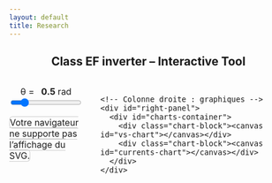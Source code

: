 ```yaml
---
layout: default
title: Research
---
```


<h2 style="text-align: center;">Class EF inverter – Interactive Tool</h2>

<div class="interactive-body">
  <style>
    .interactive-body { font-size: 1rem; margin-top: 2rem; }
    .interactive-body .container { display: flex; gap: 2rem; align-items: flex-start; }

    #left-panel, #right-panel { display: flex; flex-direction: column; gap: 1rem; }
    #left-panel { width: 40%; }
    #right-panel { width: 60%; }

    #left-panel object { width: 100%; height: auto; border: 1px solid #ccc; border-radius: 6px; }

    #charts-container { display: flex; flex-direction: column; height: 400px; gap: 1rem; }
    #charts-container .chart-block { flex: 1; }
    #charts-container canvas { width: 100% !important; height: 100% !important; }

    /* Curseur theta */
    #theta-container { margin-bottom: 1rem; text-align: center; }
    #theta-value { font-weight: bold; margin-left: 0.5rem; }
  </style>

  <div class="container">
    <!-- Colonne gauche : slider + SVG -->
    <div id="left-panel">
      <div id="theta-container">
        <label for="theta-slider">θ = <span id="theta-value">0.5</span> rad</label><br>
        <input type="range" id="theta-slider" min="0.01" max="3.14" step="0.01" value="0.5">
      </div>
      <object type="image/svg+xml" data="/assets/img/sec_circuit.svg">
        Votre navigateur ne supporte pas l’affichage du SVG.
      </object>
    </div>

    <!-- Colonne droite : graphiques -->
    <div id="right-panel">
      <div id="charts-container">
        <div class="chart-block"><canvas id="vs-chart"></canvas></div>
        <div class="chart-block"><canvas id="currents-chart"></canvas></div>
      </div>
    </div>
  </div>
</div>

<script src="https://cdn.jsdelivr.net/npm/chart.js"></script>
<script>
const PI = Math.PI;
let charts = {};

function plotCharts(theta) {
  const N = 1000;
  const data = {
    vs1: [], vs2: [],
    ie1: [], ie2: [],
    is1: [], is2: [],
    ic1: [], ic2: []
  };

  const i = 2 / (1 - Math.cos(theta));

  for (let k = 0; k <= N; k++) {
    const wt = (k / N) * 4 * PI;
    const wtMod = wt % (2 * PI);
    const sinTerm = Math.sin(wt);

    // vs1 
    let vs1Val = 0;
    if (wtMod > PI - theta && wtMod <= PI) {
      vs1Val = -i * (Math.cos(theta) + Math.cos(wtMod));
    } else if (wtMod > PI && wtMod <= 2 * PI - theta) {
      vs1Val = 2;
    } else if (wtMod > 2 * PI - theta) {
      vs1Val = 2 + i * (Math.cos(theta) - Math.cos(wtMod));
    }
    data.vs1.push({x: wt, y: 0.98 * vs1Val});

    // vs2 
    let vs2Val = 0;
    if (wtMod > 0 && wtMod <= PI - theta) {
      vs2Val = i * (Math.cos(theta) - Math.cos(wtMod));
    } else if (wtMod > PI && wtMod < 2 * PI - theta) {
      vs2Val = 2 - i * (Math.cos(wtMod) + Math.cos(theta));
    } else if (wtMod > 2 * PI-theta) {
      vs2Val = 2;
    }
    data.vs2.push({x: wt, y: 0.98 * vs2Val}); // tu peux changer la forme d’onde

    // Courants
    const ie1Val = (wtMod <= PI - theta || (wtMod > PI && wtMod <= 2*PI - theta)) ? sinTerm * (wtMod <= PI - theta ? 1 : -1) : 0;
    const ic1Val = (wtMod > PI - theta && wtMod <= PI || wtMod > 2*PI - theta) ? sinTerm : 0;
    const is1Val = (wtMod <= PI - theta) ? 0.98 * 2 * sinTerm : 0;
    const ie2Val = (wtMod <= PI - theta || (wtMod > PI && wtMod <= 2*PI - theta)) ? sinTerm * (wtMod <= PI - theta ? 1 : -1) : 0;
    const ic2Val = (wtMod > PI - theta && wtMod <= PI || wtMod > 2*PI - theta) ? sinTerm : 0;
    const is2Val = (wtMod <= PI - theta) ? 0.98 * 2 * sinTerm : 0;
    data.ie1.push({x: wt, y: ie1Val});
    data.ie2.push({x: wt, y: ie2Val});
    data.ic1.push({x: wt, y: ic1Val});
    data.ic2.push({x: wt, y: ic2Val});
    data.is1.push({x: wt, y: is1Val});
    data.is2.push({x: wt, y: is2Val});
  }

  // Paramètres pour Chart.js
  const chartParams = {
    vs1: {label:'vs1', color:'blue'},
    vs2: {label:'vs2', color:'green'},
    ie1: {label:'ie1', color:'red'},
    ie2: {label:'ie2', color:'orange'},
    is1: {label:'is1', color:'purple'},
    is2: {label:'is2', color:'pink'},
    ic1: {label:'ic1', color:'brown'},
    ic2: {label:'ic2', color:'cyan'}
  };

  const formatPi = val => {
    const n = val / PI;
    const rounded = Math.round(n);
    return Math.abs(n - rounded) < 0.05 ? (rounded === 0 ? '0' : `${rounded === 1 ? '' : rounded}π`) : '';
  };

  // Graphique VS (haut)
  const vsDatasets = ['vs1','vs2'].map(key => ({
    label: chartParams[key].label,
    data: data[key],
    borderColor: chartParams[key].color,
    borderWidth: 2,
    pointRadius:0,
    fill:false,
    tension:0
  }));
  // Inverser ordre pour légende : vs1 au-dessus de vs2
  vsDatasets.reverse();

  if(!charts.vs){
    charts.vs = new Chart(document.getElementById('vs-chart').getContext('2d'), {
      type:'line',
      data:{datasets: vsDatasets},
      options:{
        responsive:true,
        maintainAspectRatio:false,
        plugins:{legend:{display:true}},
        scales:{
          x:{type:'linear', min:0, max:4*PI, ticks:{stepSize:PI, callback:formatPi}, title:{display:true,text:'ωt (rad)'}},
          y:{min:-2,max:2,title:{display:true,text:'Voltage (a.u.)'}}
        }
      }
    });
  } else {
    charts.vs.data.datasets = vsDatasets;
    charts.vs.update();
  }

  // Graphique courants (bas)
  const currentsKeys = ['ic1','ie1','is1','ic2','ie2','is2']; // 1 au-dessus de 2
  const currentsDatasets = currentsKeys.map(key => ({
    label: chartParams[key].label,
    data: data[key],
    borderColor: chartParams[key].color,
    borderWidth:2,
    pointRadius:0,
    fill:false,
    tension:0
  }));

  if(!charts.currents){
    charts.currents = new Chart(document.getElementById('currents-chart').getContext('2d'), {
      type:'line',
      data:{datasets: currentsDatasets},
      options:{
        responsive:true,
        maintainAspectRatio:false,
        plugins:{legend:{display:true}},
        scales:{
          x:{type:'linear', min:0, max:4*PI, ticks:{stepSize:PI, callback:formatPi}, title:{display:true,text:'ωt (rad)'}},
          y:{min:-2,max:2,title:{display:true,text:'Current (a.u.)'}}
        }
      }
    });
  } else {
    charts.currents.data.datasets = currentsDatasets;
    charts.currents.update();
  }
}

// Initial plot
plotCharts(0.5);

// Slider theta
const thetaSlider = document.getElementById('theta-slider');
const thetaValueLabel = document.getElementById('theta-value');
thetaSlider.addEventListener('input', ()=>{
  const theta = parseFloat(thetaSlider.value);
  thetaValueLabel.textContent = theta.toFixed(2);
  plotCharts(theta);
});
</script>
